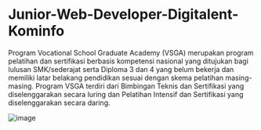 # Junior-Web-Developer-Digitalent-Kominfo
Program Vocational School Graduate Academy (VSGA) merupakan program pelatihan dan sertifikasi berbasis kompetensi nasional yang ditujukan bagi lulusan SMK/sederajat serta Diploma 3 dan 4  yang belum bekerja dan memiliki latar belakang pendidikan sesuai dengan skema pelatihan masing-masing. Program VSGA terdiri dari Bimbingan Teknis dan Sertifikasi yang diselenggarakan secara luring dan Pelatihan Intensif dan Sertifikasi yang diselenggarakan secara daring.

![image](https://user-images.githubusercontent.com/59629557/128453624-dc9cf69f-0b1b-4758-b6ff-8118d0c18fd2.png)
